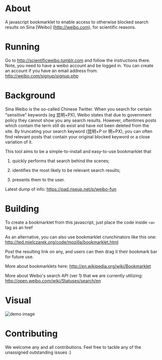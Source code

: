 About
======
A javascript bookmarklet to enable access to otherwise blocked search results on Sina [Weibo] (http://weibo.com), for scientific reasons. 

Running
=======

Go to http://scientificweibo.tumblr.com and follow the instructions there. Note, you need to have a weibo account and be logged in. You can create an account if you have an email address from: http://weibo.com/signup/signup.php

Background
==========

Sina Weibo is the so-called Chinese Twitter. When you search for certain "sensitive" keywords (eg 昆明+PX), Weibo states that due to government policy they cannot show you any search results. However, oftentimes posts which contain the term still do exist and have not been deleted from the site. By truncating your search keyword (昆明+P or 明+PX), you can often find relevant posts that contain your original blocked keyword or a close variation of it.

This tool aims to be a simple-to-install and easy-to-use bookmarklet that 

1. quickly performs that search behind the scenes;

2. identifies the most likely to be relevant search results;

3. presents them to the user.

Latest dump of info: https://pad.riseup.net/p/weibo-fun


Building
========

To create a bookmarklet from this javascript, just place the code inside `<a>` tag as an href

As an alternative, you can also use bookmarklet crunchinators like this one: http://ted.mielczarek.org/code/mozilla/bookmarklet.html

Post the resulting link on any, and users can then drag it their bookmark bar for future use. 

More about bookmarklets here: http://en.wikipedia.org/wiki/Bookmarklet

More about Weibo's search API (ver 1) that we are currently utilizing: http://open.weibo.com/wiki/Statuses/search/en

Visual
============

![demo image](http://i.imgur.com/quxwuuf.jpg)

Contributing
============

We welcome any and all contributions. Feel free to tackle any of the unassigned outstanding issues :) 

